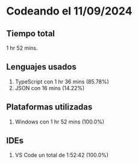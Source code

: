 # Codeando el 11/09/2024

## Tiempo total
1 hr 52 mins.

## Lenguajes usados
1. TypeScript con 1 hr 36 mins (85.78%)
1. JSON con 16 mins (14.22%)

## Plataformas utilizadas
1. Windows con 1 hr 52 mins (100.0%)

## IDEs
1. VS Code un total de 1:52:42 (100.0%)
